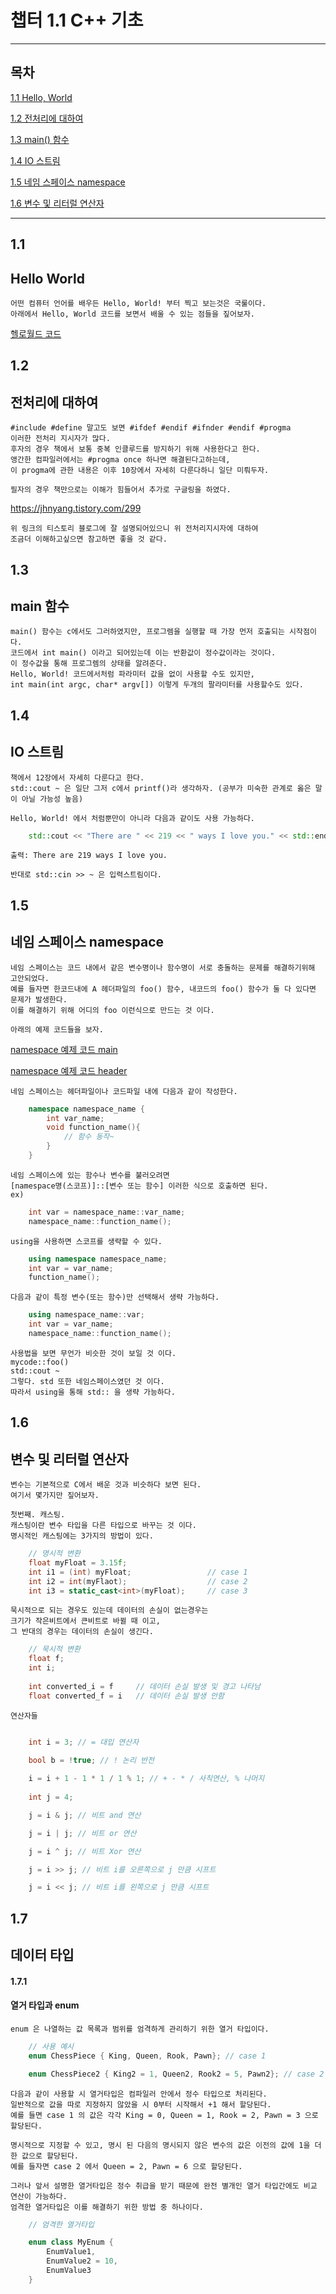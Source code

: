 
# 챕터 1.1 C++ 기초

***

## 목차

[1.1 Hello, World](#hello-world)

[1.2 전처리에 대하여](#전처리에-대하여)

[1.3 main() 함수](#main-함수)

[1.4 IO 스트림](#io-스트림)

[1.5 네임 스페이스 namespace](#네임-스페이스-namespace)

[1.6 변수 및 리터럴 연산자](#변수-및-리터럴-연산자)


***

## 1.1
## Hello World

    어떤 컴퓨터 언어를 배우든 Hello, World! 부터 찍고 보는것은 국룰이다.
    아래에서 Hello, World 코드를 보면서 배울 수 있는 점들을 짚어보자.

[헬로월드 코드](./01HelloCpp/HelloWorld.cpp)

## 1.2
## 전처리에 대하여
    #include #define 말고도 보면 #ifdef #endif #ifnder #endif #progma
    이러한 전처리 지시자가 많다.
    후자의 경우 책에서 보통 중복 인클루드를 방지하기 위해 사용한다고 한다.
    앵간한 컴파일러에서는 #progma once 하나면 해결된다고하는데,
    이 progma에 관한 내용은 이후 10장에서 자세히 다룬다하니 일단 미뤄두자.

    필자의 경우 책만으로는 이해가 힘들어서 추가로 구글링을 하였다.
<https://jhnyang.tistory.com/299>

    위 링크의 티스토리 블로그에 잘 설명되어있으니 위 전처리지시자에 대하여
    조금더 이해하고싶으면 참고하면 좋을 것 같다.

## 1.3
## main 함수

    main() 함수는 c에서도 그러하였지만, 프로그렘을 실행할 때 가장 먼저 호출되는 시작점이다.
    코드에서 int main() 이라고 되어있는데 이는 반환값이 정수값이라는 것이다.
    이 정수값을 통해 프로그렘의 상태를 알려준다.
    Hello, World! 코드에서처럼 파라미터 값을 없이 사용할 수도 있지만,
    int main(int argc, char* argv[]) 이렇게 두개의 팔라미터를 사용할수도 있다.

## 1.4
## IO 스트림

    책에서 12장에서 자세히 다룬다고 한다.
    std::cout ~ 은 일단 그저 c에서 printf()라 생각하자. (공부가 미숙한 관계로 옳은 말이 아닐 가능성 높음)

    Hello, World! 에서 처럼뿐만이 아니라 다음과 같이도 사용 가능하다.
``` c++
    std::cout << "There are " << 219 << " ways I love you." << std::endl;
```
    출력: There are 219 ways I love you.

    반대로 std::cin >> ~ 은 입력스트림이다.

## 1.5
## 네임 스페이스 namespace

    네임 스페이스는 코드 내에서 같은 변수명이나 함수명이 서로 충돌하는 문제를 해결하기위해 고안되었다.
    예를 들자면 한코드내에 A 헤더파일의 foo() 함수, 내코드의 foo() 함수가 둘 다 있다면 문제가 발생한다.
    이를 해결하기 위해 어디의 foo 이런식으로 만드는 것 이다.

    아래의 예제 코드들을 보자.
[namespace 예제 코드 main](./02namespace/app.cpp)

[namespace 예제 코드 header](./02namespace/my_namespace.h)

    네임 스페이스는 헤더파일이나 코드파일 내에 다음과 같이 작성한다.
```c++
    namespace namespace_name {
        int var_name;
        void function_name(){
            // 함수 동작~
        }
    }
```
    
    네임 스페이스에 있는 함수나 변수를 불러오려면
    [namespace명(스코프)]::[변수 또는 함수] 이러한 식으로 호출하면 된다.
    ex)
```c++
    int var = namespace_name::var_name;
    namespace_name::function_name();
```

    using을 사용하면 스코프를 생략할 수 있다.
```c++
    using namespace namespace_name;
    int var = var_name;
    function_name();
```
    다음과 같이 특정 변수(또는 함수)만 선택해서 생략 가능하다.
```c++
    using namespace_name::var;
    int var = var_name;
    namespace_name::function_name();
```
    
    사용법을 보면 무언가 비슷한 것이 보일 것 이다. 
    mycode::foo()
    std::cout ~
    그렇다. std 또한 네임스페이스였던 것 이다.
    따라서 using을 통해 std:: 을 생략 가능하다.

## 1.6
## 변수 및 리터럴 연산자

    변수는 기본적으로 C에서 배운 것과 비슷하다 보면 된다.
    여기서 몇가지만 짚어보자.

    첫번째. 캐스팅.
    캐스팅이란 변수 타입을 다른 타입으로 바꾸는 것 이다.
    명시적인 캐스팅에는 3가지의 방법이 있다.

```c++
    // 명시적 변환
    float myFloat = 3.15f;
    int i1 = (int) myFloat;                 // case 1
    int i2 = int(myFlaot);                  // case 2
    int i3 = static_cast<int>(myFloat);     // case 3
```

    묵시적으로 되는 경우도 있는데 데이터의 손실이 없는경우는 
    크기가 작은비트에서 큰비트로 바뀔 때 이고,
    그 반대의 경우는 데이터의 손실이 생긴다.

```c++
    // 묵시적 변환
    float f;
    int i;
    
    int converted_i = f     // 데이터 손실 발생 및 경고 나타남
    float converted_f = i   // 데이터 손실 발생 안함

```

    연산자들

```c++

    int i = 3; // = 대입 연산자
    
    bool b = !true; // ! 논리 반전

    i = i + 1 - 1 * 1 / 1 % 1; // + - * / 사칙연산, % 나머지
    
    int j = 4;

    j = i & j; // 비트 and 연산

    j = i | j; // 비트 or 연산

    j = i ^ j; // 비트 Xor 연산

    j = i >> j; // 비트 i를 오른쪽으로 j 만큼 시프트

    j = i << j; // 비트 i를 왼쪽으로 j 만큼 시프트

```

## 1.7
## 데이터 타입

#### 1.7.1
#### 열거 타입과 enum

    enum 은 나열하는 값 목록과 범위를 엄격하게 관리하기 위한 열거 타입이다.

```c++
    // 사용 예시
    enum ChessPiece { King, Queen, Rook, Pawn}; // case 1

    enum ChessPiece2 { King2 = 1, Queen2, Rook2 = 5, Pawn2}; // case 2

```

    다음과 같이 사용할 시 열거타입은 컴파일러 안에서 정수 타입으로 처리된다.
    일반적으로 값을 따로 지정하지 않았을 시 0부터 시작해서 +1 해서 할당된다.
    예를 들면 case 1 의 값은 각각 King = 0, Queen = 1, Rook = 2, Pawn = 3 으로 할당된다.

    명시적으로 지정할 수 있고, 명시 된 다음의 명시되지 않은 변수의 값은 이전의 값에 1을 더한 값으로 할당된다.
    예를 들자면 case 2 에서 Queen = 2, Pawn = 6 으로 할당된다.

    그러나 앞서 설명한 열거타입은 정수 취급을 받기 때문에 완전 별개인 열거 타입간에도 비교 연산이 가능하다.
    엄격한 열거타입은 이를 해결하기 위한 방법 중 하나이다.

```c++
    // 엄격한 열거타입

    enum class MyEnum {
        EnumValue1, 
        EnumValue2 = 10,
        EnumValue3
    }

```